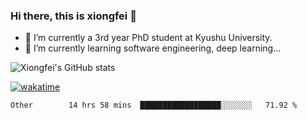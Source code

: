 ### Hi there, this is xiongfei 👋


- 🔭 I’m currently a 3rd year PhD student at Kyushu University.
- 🌱 I’m currently learning software engineering, deep learning...

<!--
**X1on9f31/X1on9f31** is a ✨ _special_ ✨ repository because its `README.md` (this file) appears on your GitHub profile.
Here are some ideas to get you started:
-->

![Xiongfei's GitHub stats](https://github-readme-stats.vercel.app/api?username=X1on9f31)


[![wakatime](https://wakatime.com/badge/user/9e8d5516-d162-43e7-9563-87295d455a71.svg)](https://wakatime.com/@9e8d5516-d162-43e7-9563-87295d455a71)

<!--START_SECTION:waka-->

```text
Other        14 hrs 58 mins  ██████████████████░░░░░░░   71.92 %
```

<!--END_SECTION:waka-->

